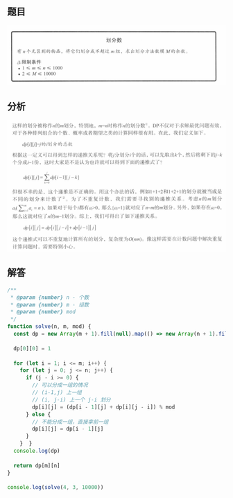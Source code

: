## 题目

![question](笔记/algorithm/images/4.png)

## 分析

![analysis](笔记/algorithm/images/5.png)

## 解答

```javascript
/**  
 * @param {number} n - 个数  
 * @param {number} m - 组数  
 * @param {number} mod  
 */  
function solve(n, m, mod) {  
  const dp = new Array(m + 1).fill(null).map(() => new Array(n + 1).fill(0))  
  
  dp[0][0] = 1  
  
  for (let i = 1; i <= m; i++) {  
    for (let j = 0; j <= n; j++) {  
      if (j - i >= 0) {  
        // 可以分成一组的情况  
        // (i-1,j) 上一组  
        // (i, j-i) 上一个 j-i 划分  
        dp[i][j] = (dp[i - 1][j] + dp[i][j - i]) % mod  
      } else {  
        // 不能分成一组，直接拿前一组  
        dp[i][j] = dp[i - 1][j]  
      }  
    }  }  
  console.log(dp)  
  
  return dp[m][n]  
}  
  
console.log(solve(4, 3, 10000))
```